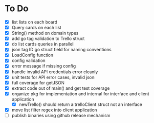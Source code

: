 # To Do

- [x] list lists on each board
- [x] Query cards on each list
- [x] String() method on domain types
- [x] add go tag validation to Trello struct
- [x] do list cards queries in parallel
- [x] json tag ID go struct field for naming conventions
- [x] LoadConfig function
- [x] config validation
- [x] error message if missing config
- [x] handle invalid API credentials error cleanly
- [x] unit tests for API error cases, invalid json
- [x] full coverage for getJSON
- [x] extract code out of main() and get test coverage
- [x] organize pkg for implementation and internal for interface and client application
  - [x] newTrello() should return a trelloClient struct not an interface
- [x] move list filter regex into client application
- [ ] publish binaries using github release mechanism
